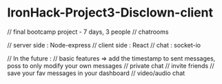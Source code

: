 # IronHack-Project3-Disclown-client

// final bootcamp project - 7 days, 3 people
// chatrooms

// server side : Node-express
// client side : React
// chat : socket-io

// In the future :
// basic features => add the timestamp to sent messages, poss to only modify your own messages 
// private chat
// invite friends
// save your fav messages in your dashboard
// video/audio chat
